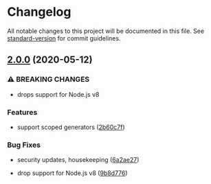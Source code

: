 # Changelog

All notable changes to this project will be documented in this file. See [standard-version](https://github.com/conventional-changelog/standard-version) for commit guidelines.

## [2.0.0](https://github.com/boneskull/create-yo/compare/v1.1.4...v2.0.0) (2020-05-12)

### ⚠ BREAKING CHANGES

- drops support for Node.js v8

### Features

- support scoped generators ([2b60c7f](https://github.com/boneskull/create-yo/commit/2b60c7ff85334a00878458fbe6a0ef7d49c7f65c))

### Bug Fixes

- security updates, housekeeping ([6a2ae27](https://github.com/boneskull/create-yo/commit/6a2ae27e8712d158fd58569a09c4a45b580a5ef2))

* drop support for Node.js v8 ([9b8d776](https://github.com/boneskull/create-yo/commit/9b8d7769a283cf3230326d5f564b71cdf3e70e91))
